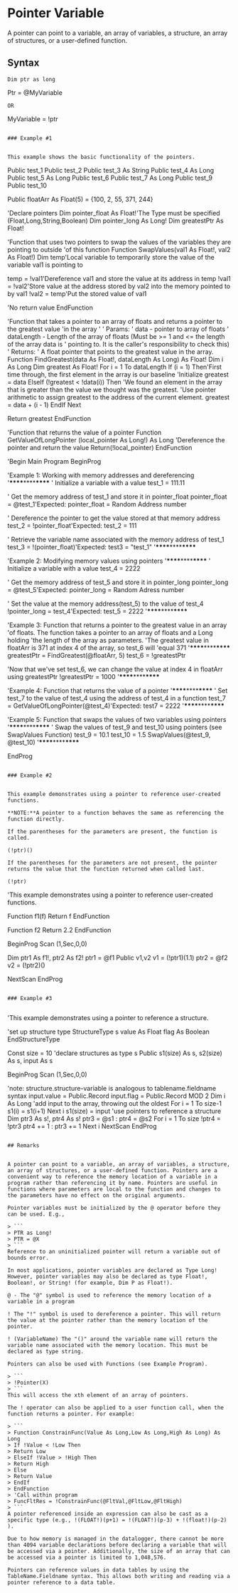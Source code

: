 # Pointer Variable

A pointer can point to a variable, an array of variables, a structure, an array of structures, or a user-defined function.

## Syntax

```
Dim ptr as long
```

Ptr = @MyVariable

```
OR

```

MyVariable = !ptr

```

### Example #1


This example shows the basic functionality of the pointers.

```

Public test_1
Public test_2
Public test_3 As String
Public test_4 As Long
Public test_5 As Long
Public test_6
Public test_7 As Long
Public test_9
Public test_10

Public floatArr As Float(5) = {100, 2, 55, 371, 244}

'Declare pointers
Dim pointer_float As Float!'The Type must be specified (Float,Long,String,Boolean)
Dim pointer_long As Long!
Dim greatestPtr As Float!

'Function that uses two pointers to swap the values of the variables they are pointing to outside
'of this function
Function SwapValues(val1 As Float!, val2 As Float!)
Dim temp'Local variable to temporarily store the value of the variable val1 is pointing to

temp = !val1'Dereference val1 and store the value at its address in temp
!val1 = !val2'Store value at the address stored by val2 into the memory pointed to by val1
!val2 = temp'Put the stored value of val1

'No return value
EndFunction

'Function that takes a pointer to an array of floats and returns a pointer to the greatest value
'in the array
'
' Params:
' data - pointer to array of floats
' dataLength - Length of the array of floats (Must be >= 1 and <= the length of the array data is
' pointing to. It is the caller's responsibility to check this)
' Returns:
' A float pointer that points to the greatest value in the array.
Function FindGreatest(data As Float!, dataLength As Long) As Float!
Dim i As Long
Dim greatest As Float!
For i = 1 To dataLength
If (i = 1) Then'First time through, the first element in the array is our baseline
'Initialize
greatest = data
ElseIf (!greatest < !data(i)) Then
'We found an element in the array that is greater than the value we thought was the greatest.
'Use pointer arithmetic to assign greatest to the address of the current element.
greatest = data + (i - 1)
EndIf
Next

Return greatest
EndFunction

'Function that returns the value of a pointer
Function GetValueOfLongPointer (local_pointer As Long!) As Long
'Dereference the pointer and return the value
Return(!local_pointer)
EndFunction

'Begin Main Program
BeginProg

'Example 1: Working with memory addresses and dereferencing
'**********\*\*\*\***********\*\*\*\***********\*\*\*\***********
' Initialize a variable with a value
test_1 = 111.11

' Get the memory address of test_1 and store it in pointer_float
pointer_float = @test_1'Expected: pointer_float = Random Address number

' Dereference the pointer to get the value stored at that memory address
test_2 = !pointer_float'Expected: test_2 = 111

' Retrieve the variable name associated with the memory address of test_1
test_3 = !(pointer_float)'Expected: test3 = "test_1"
'**********\*\*\*\***********\*\*\*\***********\*\*\*\***********

'Example 2: Modifying memory values using pointers
'**********\*\*\*\***********\*\*\*\***********\*\*\*\***********
' Initialize a variable with a value
test_4 = 2222

' Get the memory address of test_5 and store it in pointer_long
pointer_long = @test_5'Expected: pointer_long = Random Adress number

' Set the value at the memory address(test_5) to the value of test_4
!pointer_long = test_4'Expected: test_5 = 2222
'**********\*\*\*\***********\*\*\*\***********\*\*\*\***********

'Example 3: Function that returns a pointer to the greatest value in an array
'of floats. The function takes a pointer to an array of floats and a Long holding
'the length of the array as parameters.
'The greatest value in floatArr is 371 at index 4 of the array, so test_6 will
'equal 371
'**********\*\*\*\***********\*\*\*\***********\*\*\*\***********
greatestPtr = FindGreatest(@floatArr, 5)
test_6 = !greatestPtr

'Now that we've set test_6, we can change the value at index 4 in floatArr using greatestPtr
!greatestPtr = 1000
'**********\*\*\*\***********\*\*\*\***********\*\*\*\***********

'Example 4: Function that returns the value of a pointer
'**********\*\*\*\***********\*\*\*\***********\*\*\*\***********
' Set test_7 to the value of test_4 using the address of test_4 in a function
test_7 = GetValueOfLongPointer(@test_4)'Expected: test7 = 2222
'**********\*\*\*\***********\*\*\*\***********\*\*\*\***********

'Example 5: Function that swaps the values of two variables using pointers
'**********\*\*\*\***********\*\*\*\***********\*\*\*\***********
' Swap the values of test_9 and test_10 using pointers (see SwapValues Function)
test_9 = 10.1
test_10 = 1.5
SwapValues(@test_9, @test_10)
'**********\*\*\*\***********\*\*\*\***********\*\*\*\***********

EndProg

```

### Example #2


This example demonstrates using a pointer to reference user-created functions.

**NOTE:**A pointer to a function behaves the same as referencing the function directly.

If the parentheses for the parameters are present, the function is called.

(!ptr)()

If the parentheses for the parameters are not present, the pointer returns the value that the function returned when called last.

(!ptr)

```

'This example demonstrates using a pointer to reference user-created functions.

Function f1(f)
Return f
EndFunction

Function f2
Return 2.2
EndFunction

BeginProg
Scan (1,Sec,0,0)

Dim ptr1 As f1!, ptr2 As f2!
ptr1 = @f1
Public v1,v2
v1 = (!ptr1)(1.1)
ptr2 = @f2
v2 = (!ptr2)()

NextScan
EndProg

```

### Example #3


```

'This example demonstrates using a pointer to reference a structure.

'set up structure type
StructureType s
value As Float
flag As Boolean
EndStructureType

Const size = 10
'declare structures as type s
Public s1(size) As s, s2(size) As s, input As s

BeginProg
Scan (1,Sec,0,0)

'note: structure.structure-variable is analogous to tablename.fieldname syntax
input.value = Public.Record
input.flag = Public.Record MOD 2
Dim i As Long
'add input to the array, throwing out the oldest
For i = 1 To size-1
s1(i) = s1(i+1)
Next i
s1(size) = input
'use pointers to reference a structure
Dim ptr3 As s!, ptr4 As s!
ptr3 = @s1 : ptr4 = @s2
For i = 1 To size
!ptr4 = !ptr3
ptr4 += 1 : ptr3 += 1
Next i
NextScan
EndProg

````

## Remarks


A pointer can point to a variable, an array of variables, a structure, an array of structures, or a user-defined function. Pointers are a convenient way to reference the memory location of a variable in a program rather than referencing it by name. Pointers are useful in functions where parameters are local to the function and changes to the parameters have no effect on the original arguments.

Pointer variables must be initialized by the @ operator before they can be used. E.g.,

> ```
> PTR as Long!
> PTR = @X
> ```
Reference to an uninitialized pointer will return a variable out of bounds error.

In most applications, pointer variables are declared as Type Long! However, pointer variables may also be declared as type Float!, Boolean!, or String! (for example, Dim P as Float!).

@ - The "@" symbol is used to reference the memory location of a variable in a program

! The "!" symbol is used to dereference a pointer. This will return the value at the pointer rather than the memory location of the pointer.

! (VariableName) The "()" around the variable name will return the variable name associated with the memory location. This must be declared as type string.

Pointers can also be used with Functions (see Example Program).

> ```
> !Pointer(X)
> ```
This will access the xth element of an array of pointers.

The ! operator can also be applied to a user function call, when the function returns a pointer. For example:

> ```
> Function ConstrainFunc(Value As Long,Low As Long,High As Long) As Long
> If !Value < !Low Then
> Return Low
> ElseIf !Value > !High Then
> Return High
> Else
> Return Value
> EndIf
> EndFunction
> 'Call within program
> FuncFltRes = !ConstrainFunc(@FltVal,@FltLow,@FltHigh)
> ```
A pointer referenced inside an expression can also be cast as a specific type (e.g., !(FLOAT!)(p+1) = !(FLOAT!)(p-3) + !(float!)(p-2) ).

Due to how memory is managed in the datalogger, there cannot be more than 4094 variable declarations before declaring a variable that will be accessed via a pointer. Additionally, the size of an array that can be accessed via a pointer is limited to 1,048,576.

Pointers can reference values in data tables by using the TableName.Fieldname syntax. This allows both writing and reading via a pointer reference to a data table.
````
